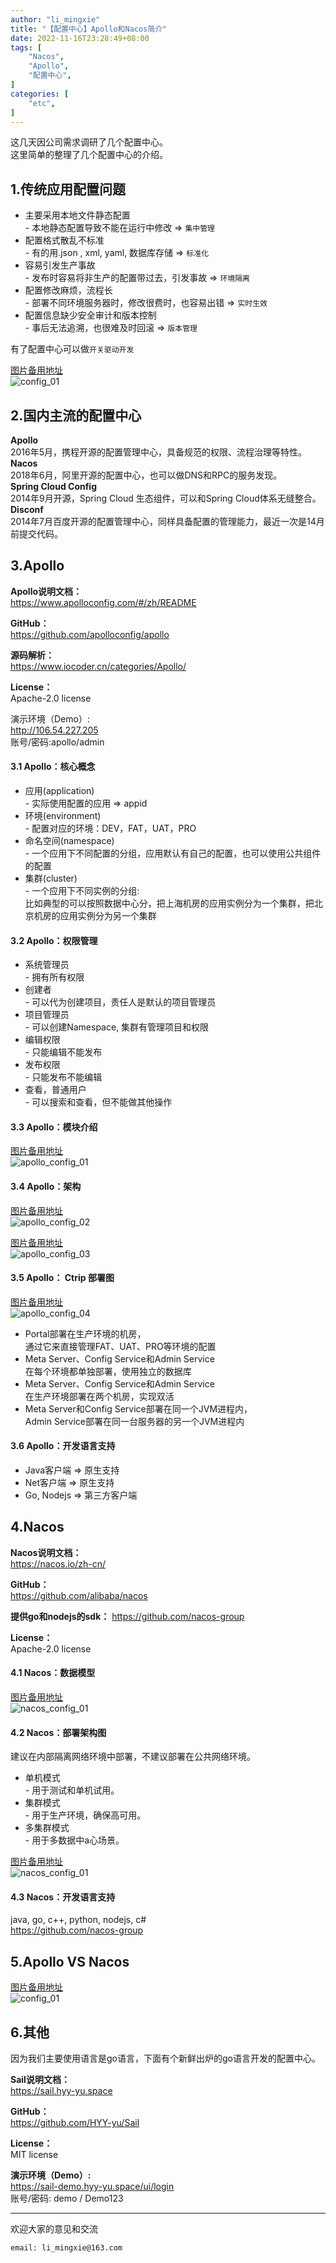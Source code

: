 ```yaml
---
author: "li_mingxie"
title: "【配置中心】Apollo和Nacos简介"
date: 2022-11-16T23:28:49+08:00
tags: [
    "Nacos",
    "Apollo",
    "配置中心",
]
categories: [
    "etc",
]
---
```


这几天因公司需求调研了几个配置中心。  
这里简单的整理了几个配置中心的介绍。  <!--more-->  

## 1.传统应用配置问题

* 主要采用本地文件静态配置  
  \- 本地静态配置导致不能在运行中修改 => `集中管理`
* 配置格式散乱不标准  
  \- 有的用.json , xml, yaml, 数据库存储 => `标准化`
* 容易引发生产事故  
  \- 发布时容易将非生产的配置带过去，引发事故 => `环境隔离`
* 配置修改麻烦，流程长  
  \- 部署不同环境服务器时，修改很费时，也容易出错 => `实时生效`
* 配置信息缺少安全审计和版本控制  
  \- 事后无法追溯，也很难及时回滚 => `版本管理`

有了配置中心可以做`开关驱动开发`  

[图片备用地址](https://limingxie.github.io/images/config/config_01.png)  
![config_01](https://mingxie-blog.oss-cn-beijing.aliyuncs.com/image/config/config_01.png)  

## 2.国内主流的配置中心

**Apollo**  
2016年5月，携程开源的配置管理中心，具备规范的权限、流程治理等特性。  
**Nacos**  
2018年6月，阿里开源的配置中心，也可以做DNS和RPC的服务发现。  
**Spring Cloud Config**  
2014年9月开源，Spring Cloud 生态组件，可以和Spring Cloud体系无缝整合。  
**Disconf**  
2014年7月百度开源的配置管理中心，同样具备配置的管理能力，最近一次是14月前提交代码。  

## 3.Apollo

**Apollo说明文档：**  
<https://www.apolloconfig.com/#/zh/README>

**GitHub：**  
<https://github.com/apolloconfig/apollo>

**源码解析：**  
<https://www.iocoder.cn/categories/Apollo/>

**License：**  
Apache-2.0 license  

演示环境（Demo）:  
<http://106.54.227.205>  
账号/密码:apollo/admin  

#### 3.1 Apollo：核心概念

* 应用(application)  
 \- 实际使用配置的应用 => appid  
* 环境(environment)  
 \- 配置对应的环境：DEV，FAT，UAT，PRO  
* 命名空间(namespace)  
 \- 一个应用下不同配置的分组，应用默认有自己的配置，也可以使用公共组件的配置  
* 集群(cluster)  
 \- 一个应用下不同实例的分组:  
    比如典型的可以按照数据中心分，把上海机房的应用实例分为一个集群，把北京机房的应用实例分为另一个集群  

#### 3.2 Apollo：权限管理

* 系统管理员  
 \- 拥有所有权限
* 创建者  
 \- 可以代为创建项目，责任人是默认的项目管理员
* 项目管理员  
 \- 可以创建Namespace, 集群有管理项目和权限
* 编辑权限  
 \- 只能编辑不能发布
* 发布权限  
 \- 只能发布不能编辑
* 查看，普通用户  
 \- 可以搜索和查看，但不能做其他操作

#### 3.3 Apollo：模块介绍

[图片备用地址](https://limingxie.github.io/images/config/apollo/apollo_config_01.png)  
![apollo_config_01](https://mingxie-blog.oss-cn-beijing.aliyuncs.com/image/config/apollo/apollo_config_01.png)  

#### 3.4 Apollo：架构

[图片备用地址](https://limingxie.github.io/images/config/apollo/apollo_config_02.png)  
![apollo_config_02](https://mingxie-blog.oss-cn-beijing.aliyuncs.com/image/config/apollo/apollo_config_02.png)  

[图片备用地址](https://limingxie.github.io/images/config/apollo/apollo_config_03.png)  
![apollo_config_03](https://mingxie-blog.oss-cn-beijing.aliyuncs.com/image/config/apollo/apollo_config_03.png)  

#### 3.5 Apollo： Ctrip 部署图

[图片备用地址](https://limingxie.github.io/images/config/apollo/apollo_config_04.png)  
![apollo_config_04](https://mingxie-blog.oss-cn-beijing.aliyuncs.com/image/config/apollo/apollo_config_04.png)  

* Portal部署在生产环境的机房，  
    通过它来直接管理FAT、UAT、PRO等环境的配置  
* Meta Server、Config Service和Admin Service  
    在每个环境都单独部署，使用独立的数据库  
* Meta Server、Config Service和Admin Service  
    在生产环境部署在两个机房，实现双活  
* Meta Server和Config Service部署在同一个JVM进程内，  
    Admin Service部署在同一台服务器的另一个JVM进程内  

#### 3.6 Apollo：开发语言支持

* Java客户端 => 原生支持
* Net客户端 => 原生支持
* Go, Nodejs => 第三方客户端

## 4.Nacos

**Nacos说明文档：**  
<https://nacos.io/zh-cn/>  

**GitHub：**  
<https://github.com/alibaba/nacos>  

**提供go和nodejs的sdk：**
<https://github.com/nacos-group>  

**License：**  
Apache-2.0 license  

#### 4.1 Nacos：数据模型

[图片备用地址](https://limingxie.github.io/images/config/nacos/nacos_config_01.png)  
![nacos_config_01](https://mingxie-blog.oss-cn-beijing.aliyuncs.com/image/config/nacos/nacos_config_01.png?x-oss-process=image/resize,w_500,m_lfit)  

#### 4.2 Nacos：部署架构图

建议在内部隔离网络环境中部署，不建议部署在公共网络环境。

* 单机模式  
 \- 用于测试和单机试用。
* 集群模式  
 \- 用于生产环境，确保高可用。
* 多集群模式  
 \- 用于多数据中a心场景。

[图片备用地址](https://limingxie.github.io/images/config/nacos/nacos_config_02.png)  
![nacos_config_01](https://mingxie-blog.oss-cn-beijing.aliyuncs.com/image/config/nacos/nacos_config_02.png?x-oss-process=image/resize,w_500,m_lfit)  

#### 4.3 Nacos：开发语言支持

java, go, c++, python, nodejs, c#  
<https://github.com/nacos-group>  

## 5.Apollo VS Nacos

[图片备用地址](https://limingxie.github.io/images/config/config_02.png)  
![config_01](https://mingxie-blog.oss-cn-beijing.aliyuncs.com/image/config/config_02.png)  

## 6.其他

因为我们主要使用语言是go语言，下面有个新鲜出炉的go语言开发的配置中心。

**Sail说明文档：**  
<https://sail.hyy-yu.space>  

**GitHub：**  
<https://github.com/HYY-yu/Sail>  
  
**License：**  
MIT license  

**演示环境（Demo）:**  
<https://sail-demo.hyy-yu.space/ui/login>  
账号/密码: demo / Demo123  

----------------------------------------------
欢迎大家的意见和交流

`email: li_mingxie@163.com`
